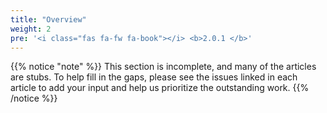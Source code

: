 ```yaml
---
title: "Overview"
weight: 2
pre: '<i class="fas fa-fw fa-book"></i> <b>2.0.1 </b>'
---
```


{{% notice "note" %}}
This section is incomplete, and many of the articles are stubs. To help fill in
the gaps, please see the issues linked in each article to add your input and
help us prioritize the outstanding work.
{{% /notice %}}
